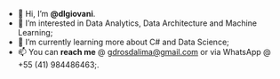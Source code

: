 - 👋 Hi, I’m <b>@dlgiovani</b>.
- 👀 I’m interested in Data Analytics, Data Architecture and Machine Learning;
- 🌱 I’m currently learning more about C# and Data Science;
- 📫 You can <b>reach me</b> @ gdrosdalima@gmail.com or via WhatsApp @ +55 (41) 984486463;.

<!---
dlgiovani/dlgiovani is a ✨ special ✨ repository because its `README.md` (this file) appears on your GitHub profile.
You can click the Preview link to take a look at your changes.
--->

